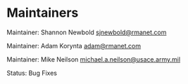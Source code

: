 # Maintainers

Maintainer: Shannon Newbold sjnewbold@rmanet.com

Maintainer: Adam Korynta adam@rmanet.com

Maintainer: Mike Neilson michael.a.neilson@usace.army.mil

Status: Bug Fixes
